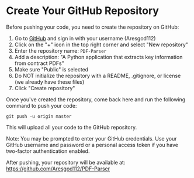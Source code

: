 # Create Your GitHub Repository

Before pushing your code, you need to create the repository on GitHub:

1. Go to [GitHub](https://github.com/) and sign in with your username (Aresgod112)
2. Click on the "+" icon in the top right corner and select "New repository"
3. Enter the repository name: `PDF-Parser`
4. Add a description: "A Python application that extracts key information from contract PDFs"
5. Make sure "Public" is selected
6. Do NOT initialize the repository with a README, .gitignore, or license (we already have these files)
7. Click "Create repository"

Once you've created the repository, come back here and run the following command to push your code:

```
git push -u origin master
```

This will upload all your code to the GitHub repository.

Note: You may be prompted to enter your GitHub credentials. Use your GitHub username and password or a personal access token if you have two-factor authentication enabled.

After pushing, your repository will be available at:
https://github.com/Aresgod112/PDF-Parser
